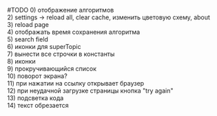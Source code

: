 #TODO
0) отображение алгоритмов <br>
2) settings -> reload all, clear cache, изменить цветовую схему, about <br>
3) reload page <br>
4) отображать время сохранения алгоритма <br>
5) search field <br>
6) иконки для superTopic <br>
7) вынести все строчки в константы <br>
8) иконки <br>
9) прокручивающийся список <br>
10) поворот экрана? <br>
11) при нажатии на ссылку открывает браузер <br>
12) при неудачной загрузке страницы кнопка "try again" <br>
13) подсветка кода <br>
14) текст обрезается <br>
